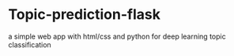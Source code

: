 # Topic-prediction-flask
a simple web app with html/css and python for deep learning topic classification
